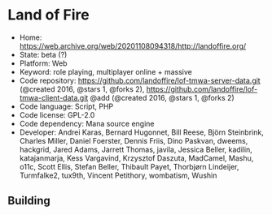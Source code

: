 # Land of Fire

- Home: https://web.archive.org/web/20201108094318/http://landoffire.org/
- State: beta (?)
- Platform: Web
- Keyword: role playing, multiplayer online + massive
- Code repository: https://github.com/landoffire/lof-tmwa-server-data.git (@created 2016, @stars 1, @forks 2), https://github.com/landoffire/lof-tmwa-client-data.git @add (@created 2016, @stars 1, @forks 2)
- Code language: Script, PHP
- Code license: GPL-2.0
- Code dependency: Mana source engine
- Developer: Andrei Karas, Bernard Hugonnet, Bill Reese, Björn Steinbrink, Charles Miller, Daniel Foerster, Dennis Friis, Dino Paskvan, dweems, hackgrid, Jared Adams, Jarrett Thomas, javila, Jessica Beller, kadilin, katajanmarja, Kess Vargavind, Krzysztof Daszuta, MadCamel, Mashu, o11c, Scott Ellis, Stefan Beller, Thibault Payet, Thorbjørn Lindeijer, Turmfalke2, tux9th, Vincent Petithory, wombatism, Wushin

## Building
